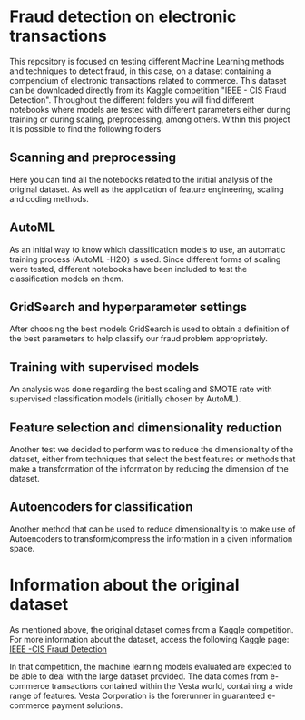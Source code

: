 # Fraud detection on electronic transactions 

This repository is focused on testing different Machine Learning methods and techniques to detect fraud, in this case, on a dataset containing a compendium of electronic transactions related to commerce. This dataset can be downloaded directly from its Kaggle competition "IEEE - CIS Fraud Detection". Throughout the different folders you will find different notebooks where models are tested with different parameters either during training or during scaling, preprocessing, among others. 
Within this project it is possible to find the following folders

## Scanning and preprocessing

Here you can find all the notebooks related to the initial analysis of the original dataset. As well as the application of feature engineering, scaling and coding methods. 

## AutoML 

As an initial way to know which classification models to use, an automatic training process (AutoML -H2O) is used. Since different forms of scaling were tested, different notebooks have been included to test the classification models on them. 

## GridSearch and hyperparameter settings 

After choosing the best models GridSearch is used to obtain a definition of the best parameters to help classify our fraud problem appropriately. 

## Training with supervised models

An analysis was done regarding the best scaling and SMOTE rate with supervised classification models (initially chosen by AutoML).

## Feature selection and dimensionality reduction 

Another test we decided to perform was to reduce the dimensionality of the dataset, either from techniques that select the best features or methods that make a transformation of the information by reducing the dimension of the dataset. 

## Autoencoders for classification 

Another method that can be used to reduce dimensionality is to make use of Autoencoders to transform/compress the information in a given information space.

# Information about the original dataset 

As mentioned above, the original dataset comes from a Kaggle competition. For more information about the dataset, access the following Kaggle page: [IEEE -CIS Fraud Detection](https://www.kaggle.com/c/ieee-fraud-detection/)
 

In that competition, the machine learning models evaluated are expected to be able to deal with the large dataset provided. The data comes from e-commerce transactions contained within the Vesta world, containing a wide range of features. Vesta Corporation is the forerunner in guaranteed e-commerce payment solutions.
